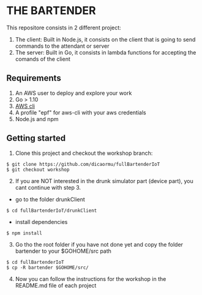 # THE BARTENDER 

This repositore consists in 2 different project: 
1. The client: Built in Node.js, it consists on the client that is going to send commands to the attendant or server
2. The server: Built in Go, it consists in lambda functions for accepting the comands of the client

## Requirements

1. An AWS user to deploy and explore your work
2. Go > 1.10 
3. [AWS cli](https://docs.aws.amazon.com/cli/latest/userguide/cli-chap-install.html)
4. A profile "epf" for aws-cli with your aws credentials
5. Node.js and npm

## Getting started

1. Clone this project and checkout the workshop branch:
```
$ git clone https://github.com/dicaormu/fullBartenderIoT
$ git checkout workshop
```

2. If you are NOT interested in the drunk simulator part (device part), you cant continue with step 3.
 * go to the folder drunkClient
```
$ cd fullBartenderIoT/drunkClient
``` 
 * install dependencies 
```
$ npm install
```

3. Go tho the root folder if you have not done yet and copy the folder bartender to your $GOHOME/src path
```
$ cd fullBartenderIoT
$ cp -R bartender $GOHOME/src/
```

4. Now you can follow the instructions for the workshop in the README.md file of each project
